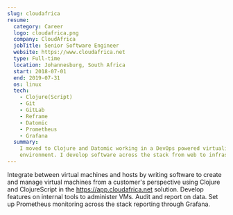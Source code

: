 ```yaml
---
slug: cloudafrica
resume:
  category: Career
  logo: cloudafrica.png
  company: CloudAfrica
  jobTitle: Senior Software Engineer
  website: https://www.cloudafrica.net
  type: Full-time
  location: Johannesburg, South Africa
  start: 2018-07-01
  end: 2019-07-31
  os: linux
  tech:
    - Clojure(Script)
    - Git
    - GitLab
    - Reframe
    - Datomic
    - Prometheus
    - Grafana
  summary:
    I moved to Clojure and Datomic working in a DevOps powered virtualization
    environment. I develop software across the stack from web to infrastructure using Linux.
---
```


Integrate between virtual machines and hosts by writing software to create and manage
virtual machines from a customer's perspective using Clojure and ClojureScript in the
https://app.cloudafrica.net solution. Develop features on internal tools to administer VMs.
Audit and report on data. Set up Prometheus monitoring across the stack reporting through Grafana.
